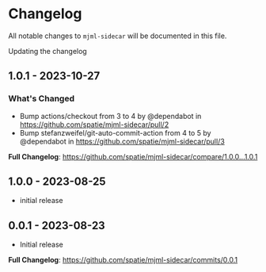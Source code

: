 # Changelog

All notable changes to `mjml-sidecar` will be documented in this file.

Updating the changelog

## 1.0.1 - 2023-10-27

### What's Changed

- Bump actions/checkout from 3 to 4 by @dependabot in https://github.com/spatie/mjml-sidecar/pull/2
- Bump stefanzweifel/git-auto-commit-action from 4 to 5 by @dependabot in https://github.com/spatie/mjml-sidecar/pull/3

**Full Changelog**: https://github.com/spatie/mjml-sidecar/compare/1.0.0...1.0.1

## 1.0.0 - 2023-08-25

- initial release

## 0.0.1 - 2023-08-23

- Initial release

**Full Changelog**: https://github.com/spatie/mjml-sidecar/commits/0.0.1
